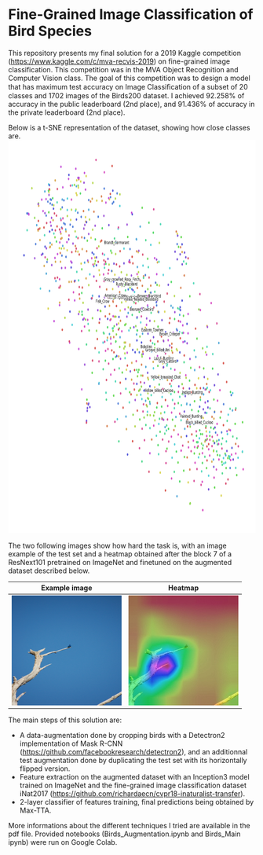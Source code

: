 # Fine-Grained Image Classification of Bird Species

This repository presents my final solution for a 2019 Kaggle competition (https://www.kaggle.com/c/mva-recvis-2019) on fine-grained image classification. This competition was in the MVA Object Recognition and Computer Vision class. The goal of this competition was to design a model that has maximum test accuracy on Image Classiﬁcation of a subset of 20 classes and 1702 images of the Birds200 dataset. I achieved 92.258% of accuracy in the public leaderboard (2nd place), and 91.436% of accuracy in the private leaderboard (2nd place).

Below is a t-SNE representation of the dataset, showing how close classes are.
<img src=Plots/T-SNE.png width="800" height="800">

The two following images show how hard the task is, with an image example of the test set and a heatmap obtained after the block 7 of a ResNext101 pretrained on ImageNet and finetuned on the augmented dataset described below.
  
Example image            |  Heatmap 
:-------------------------:|:-------------------------:
<img src=Plots/example.jpg width="224" height="224"> |  ![heatmap](Plots/heatmap_example.jpg)

The main steps of this solution are:
- A data-augmentation done by cropping birds with a Detectron2 implementation of Mask R-CNN (https://github.com/facebookresearch/detectron2), and an additionnal test augmentation done by duplicating the test set with its horizontally flipped version.
- Feature extraction on the augmented dataset with an Inception3 model trained on ImageNet and the fine-grained image classification dataset iNat2017 (https://github.com/richardaecn/cvpr18-inaturalist-transfer).
- 2-layer classifier of features training, final predictions being obtained by Max-TTA.

More informations about the different techniques I tried are available in the pdf file. Provided notebooks (Birds_Augmentation.ipynb and Birds_Main
ipynb) were run on Google Colab. 
